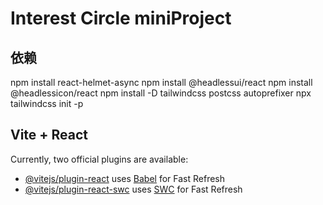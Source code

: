 # Interest Circle miniProject

## 依赖

npm install react-helmet-async
npm install @headlessui/react
npm install @headlessicon/react
npm install -D tailwindcss postcss autoprefixer
npx tailwindcss init -p

## Vite + React

Currently, two official plugins are available:

- [@vitejs/plugin-react](https://github.com/vitejs/vite-plugin-react/blob/main/packages/plugin-react/README.md) uses [Babel](https://babeljs.io/) for Fast Refresh
- [@vitejs/plugin-react-swc](https://github.com/vitejs/vite-plugin-react-swc) uses [SWC](https://swc.rs/) for Fast Refresh
